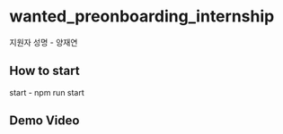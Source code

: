 # wanted_preonboarding_internship

지원자 성명 - 양재연

## How to start

start - npm run start

## Demo Video
